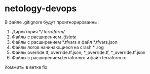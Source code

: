 # netology-devops
В файле .gitignore будут проигнорированны: 
1) Директория **/.terraform/*
2) Файлы с расширением *.tfstate*
3) Файлы с расширением *.tfvars и файл *.tfvars.json
4) Файлы логов начинающиеся на crash * .log
5) Файлы override.tf, override.tf.json, *_override.tf, *_override.tf.json
6) Файлы с расширением.terraformrc и файл terraform.rc


Коммиты в ветке fix